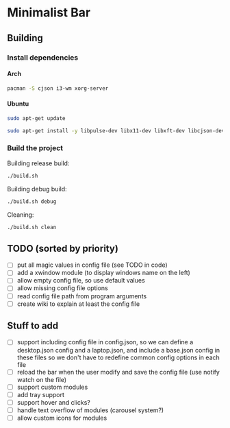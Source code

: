 # Minimalist Bar
## Building
### Install dependencies
#### Arch
```bash
pacman -S cjson i3-wm xorg-server
```
#### Ubuntu
```bash
sudo apt-get update
```
```bash
sudo apt-get install -y libpulse-dev libx11-dev libxft-dev libcjson-dev libbluetooth-dev libfreetype6-dev i3-wm libxrandr-dev xserver-xorg-dev
```
### Build the project
Building release build:
```bash
./build.sh
```
Building debug build:
```bash
./build.sh debug
```
Cleaning:
```bash
./build.sh clean
```
## TODO (sorted by priority)

- [ ] put all magic values in config file (see TODO in code)
- [ ] add a xwindow module (to display windows name on the left)
- [ ] allow empty config file, so use default values
- [ ] allow missing config file options
- [ ] read config file path from program arguments
- [ ] create wiki to explain at least the config file

## Stuff to add

- [ ] support including config file in config.json, so we can define a desktop.json config and a laptop.json, and include a base.json config in these files so we don't have to redefine common config options in each file
- [ ] reload the bar when the user modify and save the config file (use notify watch on the file)
- [ ] support custom modules
- [ ] add tray support
- [ ] support hover and clicks?
- [ ] handle text overflow of modules (carousel system?)
- [ ] allow custom icons for modules
